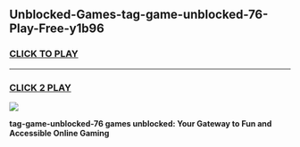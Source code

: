 
## Unblocked-Games-tag-game-unblocked-76-Play-Free-y1b96
<h3>
<a href="https://premium76.site?title=tag-game-unblocked-76&ref=23A">CLICK TO PLAY</a></h3>
<hr>

<h3>
<a href="https://premium76.site?title=tag-game-unblocked-76&ref=23A">CLICK 2 PLAY</a>
  
</h3>

<a href="https://premium76.site?title=tag-game-unblocked-76&ref=23A"><img src="https://clearcache.store/games.png"></a>


**tag-game-unblocked-76 games unblocked: Your Gateway to Fun and Accessible Online Gaming**
